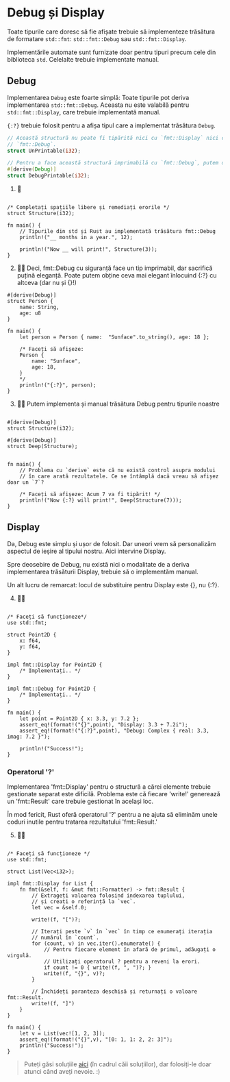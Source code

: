# Debug și Display

Toate tipurile care doresc să fie afișate trebuie să implementeze trăsătura de formatare `std::fmt`: `std::fmt::Debug` sau `std::fmt::Display`.

Implementările automate sunt furnizate doar pentru tipuri precum cele din biblioteca `std`. Celelalte trebuie implementate manual.

## Debug
Implementarea `Debug` este foarte simplă: Toate tipurile pot deriva implementarea `std::fmt::Debug`. Aceasta nu este valabilă pentru `std::fmt::Display`, care trebuie implementată manual.

`{:?}` trebuie folosit pentru a afișa tipul care a implementat trăsătura `Debug`.

```rust
// Această structură nu poate fi tipărită nici cu `fmt::Display` nici cu
// `fmt::Debug`.
struct UnPrintable(i32);

// Pentru a face această structură imprimabilă cu `fmt::Debug`, putem deriva implementările automate furnizate de Rust
#[derive(Debug)]
struct DebugPrintable(i32);
```

1. 🌟
```rust,editable

/* Completați spațiile libere și remediați erorile */
struct Structure(i32);

fn main() {
    // Tipurile din std și Rust au implementată trăsătura fmt::Debug
    println!("__ months in a year.", 12);

    println!("Now __ will print!", Structure(3));
}
```

2. 🌟🌟 Deci, fmt::Debug cu siguranță face un tip imprimabil, dar sacrifică puțină eleganță. Poate putem obține ceva mai elegant înlocuind {:?} cu altceva (dar nu și {}!) 
```rust,editable
#[derive(Debug)]
struct Person {
    name: String,
    age: u8
}

fn main() {
    let person = Person { name:  "Sunface".to_string(), age: 18 };

    /* Faceți să afișeze: 
    Person {
        name: "Sunface",
        age: 18,
    }
    */
    println!("{:?}", person);
}
```

3. 🌟🌟 Putem implementa și manual trăsătura Debug pentru tipurile noastre
```rust,editable

#[derive(Debug)]
struct Structure(i32);

#[derive(Debug)]
struct Deep(Structure);


fn main() {    
    // Problema cu `derive` este că nu există control asupra modului
    // în care arată rezultatele. Ce se întâmplă dacă vreau să afișez doar un `7`?

    /* Faceți să afișeze: Acum 7 va fi tipărit! */
    println!("Now {:?} will print!", Deep(Structure(7)));
}
```

## Display
Da, Debug este simplu și ușor de folosit. Dar uneori vrem să personalizăm aspectul de ieșire al tipului nostru. Aici intervine Display.

Spre deosebire de Debug, nu există nici o modalitate de a deriva implementarea trăsăturii Display, trebuie să o implementăm manual.

Un alt lucru de remarcat: locul de substituire pentru Display este {}, nu {:?}.

4. 🌟🌟
```rust,editable

/* Faceți să funcționeze*/
use std::fmt;

struct Point2D {
    x: f64,
    y: f64,
}

impl fmt::Display for Point2D {
    /* Implementați.. */
}

impl fmt::Debug for Point2D {
    /* Implementați.. */
}

fn main() {
    let point = Point2D { x: 3.3, y: 7.2 };
    assert_eq!(format!("{}",point), "Display: 3.3 + 7.2i");
    assert_eq!(format!("{:?}",point), "Debug: Complex { real: 3.3, imag: 7.2 }");
    
    println!("Success!");
}
```


### Operatorul '?'

Implementarea 'fmt::Display' pentru o structură a cărei elemente trebuie gestionate separat este dificilă. Problema este că fiecare 'write!' generează un 'fmt::Result' care trebuie gestionat în același loc.

În mod fericit, Rust oferă operatorul '?' pentru a ne ajuta să eliminăm unele coduri inutile pentru tratarea rezultatului 'fmt::Result.'

5. 🌟🌟
```rust,editable

/* Faceți să funcționeze */
use std::fmt; 

struct List(Vec<i32>);

impl fmt::Display for List {
    fn fmt(&self, f: &mut fmt::Formatter) -> fmt::Result {
        // Extrageți valoarea folosind indexarea tuplului,
        // și creați o referință la `vec`.
        let vec = &self.0;

        write!(f, "[")?;

        // Iterați peste `v` în `vec` în timp ce enumerați iterația
        // numărul în `count`.
        for (count, v) in vec.iter().enumerate() {
            // Pentru fiecare element în afară de primul, adăugați o virgulă.
            // Utilizați operatorul ? pentru a reveni la erori.
            if count != 0 { write!(f, ", ")?; }
            write!(f, "{}", v)?;
        }

        // Închideți paranteza deschisă și returnați o valoare fmt::Result.
        write!(f, "]")
    }
}

fn main() {
    let v = List(vec![1, 2, 3]);
    assert_eq!(format!("{}",v), "[0: 1, 1: 2, 2: 3]");
    println!("Success!");
}
```


> Puteți găsi soluțiile [aici](https://github.com/sunface/rust-by-practice) (în cadrul căii soluțiilor), dar folosiți-le doar atunci când aveți nevoie. :)
